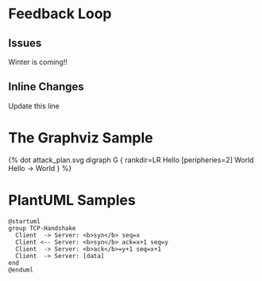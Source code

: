 # Feedback Loop

## Issues
Winter is coming!!

## Inline Changes
Update this line

# The Graphviz Sample
{% dot attack_plan.svg
    digraph G {
        rankdir=LR
        Hello [peripheries=2]
        World
        Hello -> World
    }
%}


# PlantUML Samples

```plantuml classes="uml myDiagram" alt="Diagram placeholder" title="My diagram"
@startuml
group TCP-Handshake
  Client  -> Server: <b>syn</b> seq=x
  Client <-- Server: <b>syn</b> ack=x+1 seq=y
  Client  -> Server: <b>ack</b>=y+1 seq=x+1
  Client  -> Server: [data]
end
@enduml
```
